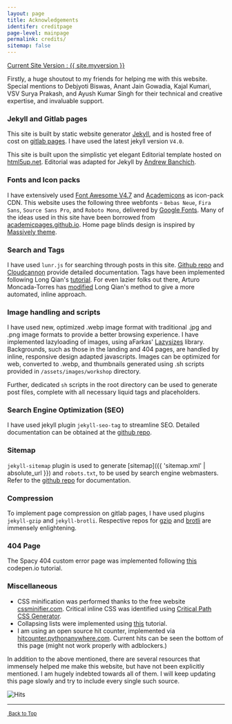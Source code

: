 ```yaml
---
layout: page
title: Acknowledgements
identifer: creditpage
page-level: mainpage
permalink: credits/
sitemap: false
---
```

<a name="top"></a>
<a href="{{ '#nobanner' | absolute_url }}" class="tag_btn"><span>Current Site Version : {{ site.myversion }}</span></a>

Firstly, a huge shoutout to my friends for helping me with this website. Special mentions to Debjyoti Biswas, Anant Jain Gowadia, Kajal Kumari, VSV Surya Prakash, and Ayush Kumar Singh for their technical and creative expertise, and invaluable support.


### Jekyll and Gitlab pages
This site is built by static website generator [Jekyll](https://jekyllrb.com/), and is hosted free of cost on [gitlab pages](https://about.gitlab.com/stages-devops-lifecycle/pages/). I have used the latest jekyll version `V4.0`.

This site is built upon the simplistic yet elegant Editorial template hosted on [html5up.net](https://html5up.net/editorial). Editorial was adapted for Jekyll by [Andrew Banchich](https://gitlab.com/andrewbanchich/editorial-jekyll-theme).

### Fonts and Icon packs
I have extensively used [Font Awesome V4.7](https://fontawesome.com/v4.7.0/icons/) and [Academicons](https://jpswalsh.github.io/academicons/) as icon-pack CDN. This website uses the following three webfonts - `Bebas Neue`, `Fira Sans`, `Source Sans Pro`, and `Roboto Mono`, delivered by [Google Fonts](fonts.google.com). Many of the ideas used in this site have been borrowed from [academicpages.github.io](https://github.com/academicpages/academicpages.github.io). Home page blinds design is inspired by [Massively theme](https://html5up.net/massively).

### Search and Tags
I have used `lunr.js` for searching through posts in this site. [Github repo](https://github.com/olivernn/lunr.js) and [Cloudcannon](https://learn.cloudcannon.com/jekyll/jekyll-search-using-lunr-js/) provide detailed documentation. Tags have been implemented following Long Qian's [tutorial](https://longqian.me/2017/02/09/github-jekyll-tag/). For even lazier folks out there, Arturo Moncada-Torres has [modified](https://arturomoncadatorres.com/automatically-generating-tag-posts-for-github-pages-using-jekyll/) Long Qian's method to give a more automated, inline approach.

### Image handling and scripts
I have used new, optimized .webp image format with traditional .jpg and .png image formats to provide a better browsing experience. I have implemented lazyloading of images, using aFarkas' [Lazysizes](https://github.com/aFarkas/lazysizes) library. Backgrounds, such as those in the landing and 404 pages, are handled by inline, responsive design adapted javascripts. Images can be optimized for web, converted to .webp, and thumbnails generated using .sh scripts provided in `/assets/images/workshop` directory. 

Further, dedicated `sh` scripts in the root directory can be used to generate post files, complete with all necessary liquid tags and placeholders.

### Search Engine Optimization (SEO)
I have used jekyll plugin `jekyll-seo-tag` to streamline SEO. Detailed documentation can be obtained at the [github repo](https://github.com/jekyll/jekyll-seo-tag/blob/master/docs/usage.md).

### Sitemap
`jekyll-sitemap` plugin is used to generate [sitemap]({{ 'sitemap.xml' | absolute_url }}) and `robots.txt`, to be used by search engine webmasters. Refer to the [github repo](https://github.com/jekyll/jekyll-sitemap) for documentation.

### Compression
To implement page compression on gitlab pages, I have used plugins `jekyll-gzip` and `jekyll-brotli`. Respective repos for [gzip](https://github.com/philnash/jekyll-gzip) and [brotli](https://github.com/philnash/jekyll-brotli) are immensely enlightening.

### 404 Page
The Spacy 404 custom error page was implemented following [this](https://codepen.io/moso/pen/KEVPJO) codepen.io tutorial.

### Miscellaneous
- CSS minification was performed thanks to the free website [cssminifier.com](https://cssminifier.com/). Critical inline CSS was identified using [Critical Path CSS Generator](https://jonassebastianohlsson.com/criticalpathcssgenerator/).
- Collapsing lists were implemented using [this](https://www.w3schools.com/howto/howto_js_collapsible.asp) tutorial.
- I am using an open source hit counter, implemented via [hitcounter.pythonanywhere.com](https://hitcounter.pythonanywhere.com/). Current hits can be seen the bottom of this page (might not work properly with adblockers.)

In addition to the above mentioned, there are several resources that immensely helped me make this website, but have not been explicitly mentioned. I am hugely indebted towards all of them. I will keep updating this page slowly and try to include every single such source.

<img src="https://hitcounter.pythonanywhere.com/nocount/tag.svg?url=https%3A%2F%2Fsoumyadeepdas.gitlab.io" alt="Hits">
<hr>
<p  style="font-size: smaller;" ><a href="#top" class="button icon fa-angle-double-up">&nbsp;Back to Top</a></p>
<!-- Image Gallery -->